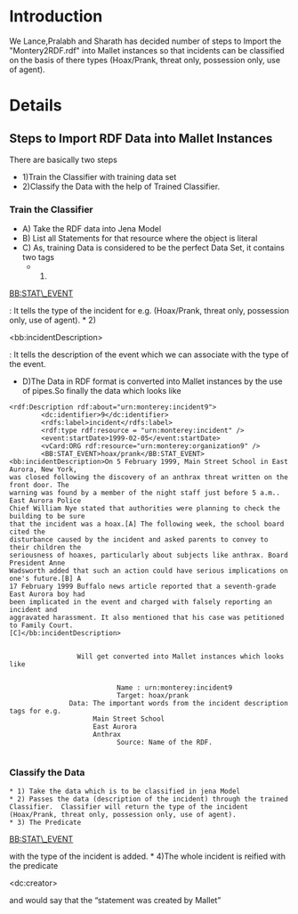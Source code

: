 

# Introduction #


We Lance,Pralabh and Sharath has decided number of steps to Import the "Montery2RDF.rdf" into Mallet instances so that incidents can be classified on the basis of there types (Hoax/Prank, threat only, possession only, use of agent).


# Details #

## Steps to Import RDF Data into Mallet Instances ##


There are basically two steps
  * 1)Train the Classifier with training data set
  * 2)Classify the Data with the help of Trained Classifier.

### Train the Classifier ###
  * A) Take the RDF data into Jena Model
  * B) List all Statements for that resource where the object is literal
  * C) As, training Data is considered to be the perfect Data Set, it contains two tags
    * 1)	

<BB:STAT\_EVENT>

: It tells the type of the incident for e.g. (Hoax/Prank, threat only, possession only, use of agent).
    * 2)

&lt;bb:incidentDescription&gt;

: It tells the description of the event which we can associate with the type of the event.
  * D)The Data in RDF format is converted into Mallet instances by the use of pipes.So finally the data which looks like
```
<rdf:Description rdf:about="urn:monterey:incident9">
        <dc:identifier>9</dc:identifier>
        <rdfs:label>incident</rdfs:label>
        <rdf:type rdf:resource = "urn:monterey:incident" />
        <event:startDate>1999-02-05</event:startDate>
        <vCard:ORG rdf:resource="urn:monterey:organization9" />
        <BB:STAT_EVENT>hoax/prank</BB:STAT_EVENT>
<bb:incidentDescription>On 5 February 1999, Main Street School in East Aurora, New York, 
was closed following the discovery of an anthrax threat written on the front door. The 
warning was found by a member of the night staff just before 5 a.m.. East Aurora Police 
Chief William Nye stated that authorities were planning to check the building to be sure 
that the incident was a hoax.[A] The following week, the school board cited the 
disturbance caused by the incident and asked parents to convey to their children the 
seriousness of hoaxes, particularly about subjects like anthrax. Board President Anne 
Wadsworth added that such an action could have serious implications on one's future.[B] A 
17 February 1999 Buffalo news article reported that a seventh-grade East Aurora boy had 
been implicated in the event and charged with falsely reporting an incident and 
aggravated harassment. It also mentioned that his case was petitioned to Family Court.
[C]</bb:incidentDescription>

                 
                 Will get converted into Mallet instances which looks like


                           Name : urn:monterey:incident9
                           Target: hoax/prank
               Data: The important words from the incident description tags for e.g. 
                     Main Street School
                     East Aurora
                     Anthrax
                           Source: Name of the RDF.


```
### Classify the Data ###
    * 1) Take the data which is to be classified in jena Model
    * 2) Passes the data (description of the incident) through the trained Classifier.  Classifier will return the type of the incident (Hoax/Prank, threat only, possession only, use of agent).
    * 3) The Predicate 

<BB:STAT\_EVENT>

 with the type of the incident is added.
    * 4)The whole incident is reified with the predicate 

&lt;dc:creator&gt;

 and would say that the “statement was created by Mallet”